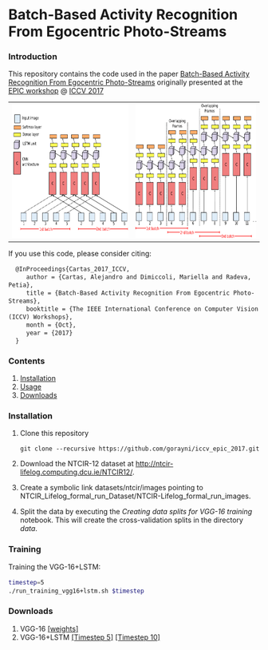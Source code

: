 # Batch-Based Activity Recognition From Egocentric Photo-Streams

### Introduction

This repository contains the code used in the paper [Batch-Based Activity Recognition From Egocentric Photo-Streams](http://openaccess.thecvf.com/content_ICCV_2017_workshops/papers/w34/However_alejandro.cartasub.edu_mariella.dimiccolicvc.uab.es_radevapgmail.com_ICCV_2017_paper.pdf) originally presented at the [EPIC workshop](http://www.eyewear-computing.org/EPIC_ICCV17/) @ [ICCV 2017](http://iccv2017.thecvf.com/)

<table border="0">
  <tr>
    <td><img src="architecture1.png" height="270" ></img></td>
    <td><img src="architecture2.png" height="270"></img></td>
  </tr>
</table>

If you use this code, please consider citing:

      @InProceedings{Cartas_2017_ICCV,
         author = {Cartas, Alejandro and Dimiccoli, Mariella and Radeva, Petia},
         title = {Batch-Based Activity Recognition From Egocentric Photo-Streams},
         booktitle = {The IEEE International Conference on Computer Vision (ICCV) Workshops},
         month = {Oct},
         year = {2017}
      }

### Contents

1. [Installation](#installation)
2. [Usage](#usage)
3. [Downloads](#downloads)

### Installation

1. Clone this repository
  	```Shell
  	git clone --recursive https://github.com/gorayni/iccv_epic_2017.git

2. Download the NTCIR-12 dataset at http://ntcir-lifelog.computing.dcu.ie/NTCIR12/.

3. Create a symbolic link datasets/ntcir/images pointing to NTCIR_Lifelog_formal_run_Dataset/NTCIR-Lifelog_formal_run_images.

4. Split the data by executing the *Creating data splits for VGG-16 training* notebook. This will create the cross-validation splits in the directory *data*.

### Training

Training the VGG-16+LSTM:

```bash
timestep=5
./run_training_vgg16+lstm.sh $timestep
```

### Downloads

1. VGG-16 [[weights]](https://drive.google.com/file/d/1eBlqGGaXKopDltBu6y9ZjtxGLafqJk9m/view?usp=sharing)
2. VGG-16+LSTM [[Timestep 5]](https://drive.google.com/open?id=1ZiGfB8aIad2wl3OxkDJogBYuZnaHxShE) [[Timestep 10]](https://drive.google.com/open?id=1q0TMgWt9C3AlKl9pzL5NDIJandtXnJfI)
